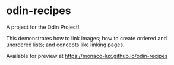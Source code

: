 # odin-recipes
A project for the Odin Project!

This demonstrates how to link images; how to create ordered and unordered lists; and concepts like linking pages.

Available for preview at https://monaco-lux.github.io/odin-recipes
